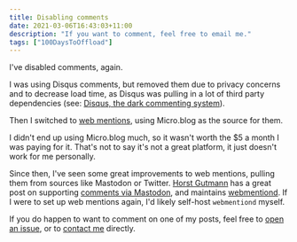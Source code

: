 ```yaml
---
title: Disabling comments
date: 2021-03-06T16:43:03+11:00
description: "If you want to comment, feel free to email me."
tags: ["100DaysToOffload"]
---
```


I've disabled comments, again.

I was using Disqus comments, but removed them due to privacy concerns and to decrease load time, as Disqus was pulling in a lot of third party dependencies (see: [Disqus, the dark commenting system](https://supunkavinda.blog/disqus)).

Then I switched to [web mentions](/post/add-webmentions-to-hugo-from-micro-blog/), using Micro.blog as the source for them.

I didn't end up using Micro.blog much, so it wasn't worth the $5 a month I was paying for it. That's not to say it's not a great platform, it just doesn't work for me personally.

Since then, I've seen some great improvements to web mentions, pulling them from sources like Mastodon or Twitter. [Horst Gutmann](https://zerokspot.com) has a great post on supporting [comments via Mastodon](https://zerokspot.com/weblog/2021/01/07/comments-via-mastodon/), and maintains [webmentiond](https://github.com/zerok/webmentiond). If I were to set up web mentions again, I'd likely self-host `webmentiond` myself.


If you do happen to want to comment on one of my posts, feel free to [open an issue](https://github.com/hugomd/blog/issues/new), or to [contact me](/about) directly.
